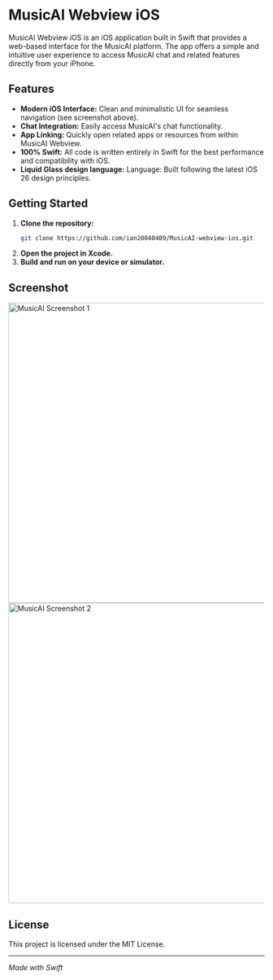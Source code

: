 # MusicAI Webview iOS

MusicAI Webview iOS is an iOS application built in Swift that provides a web-based interface for the MusicAI platform. The app offers a simple and intuitive user experience to access MusicAI chat and related features directly from your iPhone.

## Features

- **Modern iOS Interface:** Clean and minimalistic UI for seamless navigation (see screenshot above).
- **Chat Integration:** Easily access MusicAI's chat functionality.
- **App Linking:** Quickly open related apps or resources from within MusicAI Webview.
- **100% Swift:** All code is written entirely in Swift for the best performance and compatibility with iOS.
- **Liquid Glass design language:** Language: Built following the latest iOS 26 design principles.

## Getting Started

1. **Clone the repository:**
   ```sh
   git clone https://github.com/ian20040409/MusicAI-webview-ios.git
   ```
2. **Open the project in Xcode.**
3. **Build and run on your device or simulator.**

## Screenshot
<p align="left">
  <img src="https://i.meee.com.tw/SgoE3Ql.png" alt="MusicAI Screenshot 1" height="590"/>
  <img src="https://i.meee.com.tw/En8vskJ.png" alt="MusicAI Screenshot 2" height="590"/>
</p>

## License

This project is licensed under the MIT License.

---

*Made with Swift*
